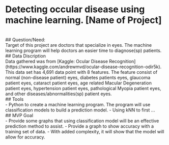 # Detecting occular disease using machine learning. [Name of Project]
<br>
##  Question/Need:
<br>
Target of this project are doctors that specialize in eyes. The machine learning program will help doctors an easier time to diagnose(sp) patients. 
<br>
##  Data Discription
<br>
Data gathered was from [Kaggle: Ocular Disease Recognition](https://www.kaggle.com/andrewmvd/ocular-disease-recognition-odir5k). 
This data set has 4,691 data point with 8 features. The feature consist of normal (non-disease patient) eyes, diabetes patients eyes, glaucoma patient eyes, cataract patient eyes, age related Macular Degeneration patient eyes, hypertension patient eyes, pathological Myopia patient eyes, and other diseases/abnormalities(sp) patient eyes. 
<br>
##  Tools
<br>
- Python to create a machine learning program. The program will use classification models to build a prediction model.
- Using kNN to first ... 
<br>
##  MVP Goal
<br>
- Provide some graphs that using classification model will be an effective prediction method to assist. 
- Provide a graph to show accuracy with a training set of data.
- With added complexity, it will show that the model will allow for accuracy.
